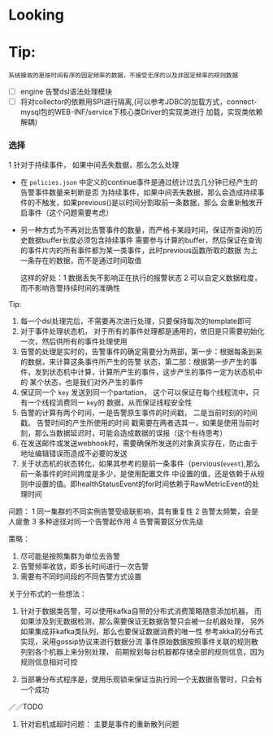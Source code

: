 # Looking

# Tip:
    系统接收的是按时间有序的固定频率的数据，不接受无序的以及非固定频率的规则数据

- [ ] engine 告警dsl语法处理模块
- [ ] 将对collector的依赖用SPI进行隔离,(可以参考JDBC的加载方式，connect-mysql包的WEB-INF/service下核心类Driver的实现类进行
    加载，实现类依赖解耦)

### 选择
 1 针对于持续事件， 如果中间丢失数据，那么怎么处理
   - 在 ``policies.json`` 中定义的continue事件是通过统计过去几分钟已经产生的告警事件数量来判断是否
     为持续事件，如果中间丢失数据，那么会造成持续事件的不触发，如果previous()是以时间分割取前一条数据，那么
     会重新触发开启事件（这个问题需要考虑）
   - 另一种方式为不再对比告警事件的数量，而严格卡某段时间，保证所查询的历史数据buffer长度必须包含持续事件
     需要参与计算的buffer，然后保证在查询的事件片内的所有事件都为某一类事件，此时previous函数所取的数据
     为上一条存在的数据，而不是通过时间取值
     
     这样的好处：1 数据丢失不影响正在执行的报警状态 2 可以自定义数据粒度，而不影响告警持续时间的准确性


Tip:
  1. 每一个dsl处理完后，不需要再次进行处理，只要保持每次的template即可
  2. 对于事件处理状态机， 对于所有的事件处理都是通用的，依旧是只需要初始化一次，然后供所有的事件处理使用
  3. 告警的处理是实时的，告警事件的确定需要分为两部，第一步：根据每条到来的数据，来计算这条事件所产生的告警
     状态，第二部：根据第一步产生的事件，发到状态机中计算，计算所产生的事件，这步产生的事件一定为状态机中的
     某个状态，也是我们对外产生的事件
  4. 保证同一个 ``key`` 发送到同一个partation， 这个可以保证在每个线程流中，只有一个线程消费同一 ``key``的
     数据，从而保证线程安全性
  5. 告警的计算有两个时间，一是告警原生事件的时间戳， 二是当前时刻的时间戳。 告警时间的产生所使用的时间
     戳需要在两者选其一，如果是使用当前时刻，那么当数据延迟时，可能会造成数据的误报（这个有待思考）
  6. 在发送邮件或发送webhook时，需要确保所发送的对象真实存在，防止由于地址编辑错误而造成不必要的发送
  7. 关于状态机的状态转化，如果其参考的是前一条事件（pervious(`event`),那么前一条事件的时间跨度是多少，是使用配置文件
     中设置的值，还是依赖于从规则中设置的值。即healthStatusEvent的for时间依赖于RawMetricEvent的处理时间
     
     

问题：
  1 同一集群的不同实例告警受级联影响，具有重复性
  2  告警太频繁，会是人疲惫
  3  多种途径对同一个告警起作用
  4  告警需要区分优先级
  
策略：
  1. 尽可能是按照集群为单位去告警
  2. 告警频率收敛，即多长时间进行一次告警
  3. 需要有不同时间段的不同告警方式设置
  
  
  
  关于分布式的一些想法：
 1.  针对于数据类告警，可以使用kafka自带的分布式消费策略随意添加机器，
     而如果涉及到无数据检测，那么需要保证无数据告警只会被一台机器处理，
     另外如果集成非kafka类队列，那么也要保证数据消费的唯一性
     参考akka的分布式实现，采用gossip协议来进行数据分流
     事件原始数据按照事件关联的规则散列到各个机器上来分别处理，
     前期规划每台机器都存储全部的规则信息，因为规则信息相对可控

 2. 当部署分布式程序是，使用乐观锁来保证当执行同一个无数据告警时，只会有一个成功
  
  ／／TODO
  1. 针对宕机或超时问题： 主要是事件的重新散列问题
  
